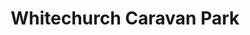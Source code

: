 ---
title: "Whitechurch Caravan Park"
address: "144, Whitechurch Rd, Ballywalter, Newtownards, Co. Down BT22 2JY"
tel: "028 4275 8442"
county: "Down"
category: "Caravan And Camping"
type: "Content"
lat: "54.554112"
lng: "-5.482507"
---